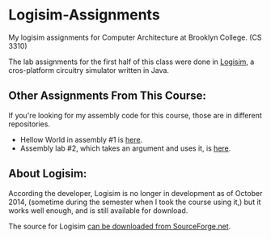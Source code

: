 Logisim-Assignments
===================

My logisim assignments for Computer Architecture at Brooklyn College. (CS 3310) 

The lab assignments for the first half of this class were done in [Logisim](http://www.cburch.com/logisim/), a cros-platform circuitry simulator written in Java.

Other Assignments From This Course:
---

If you're looking for my assembly code for this course, those are in different repositories. 

- Hellow World in assembly #1 is [here](https://github.com/MosheBerman/Asm).
- Assembly lab #2, which takes an argument and uses it, is [here](https://github.com/MosheBerman/assembly-params).


About Logisim:
---

According the developer, Logisim is no longer in development as of October 2014, (sometime during the semester when I took the course using it,) but it works well enough, and is still available for download.

The source for Logisim [can be downloaded from SourceForge.net](http://sourceforge.net/projects/circuit/).


